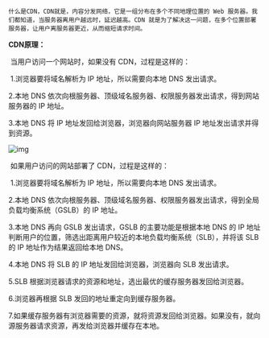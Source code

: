 	什么是CDN，CDN就是，内容分发网络，它是一组分布在多个不同地理位置的 Web 服务器。我们都知道，当服务器离用户越远时，延迟越高。CDN 就是为了解决这一问题，在多个位置部署服务器，让用户离服务器更近，从而缩短请求时间。

**CDN原理：**

​	当用户访问一个网站时，如果没有 CDN，过程是这样的：

​	1.浏览器要将域名解析为 IP 地址，所以需要向本地 DNS 发出请求。

2.本地 DNS 依次向根服务器、顶级域名服务器、权限服务器发出请求，得到网站服务器的 IP 地址。

3.本地 DNS 将 IP 地址发回给浏览器，浏览器向网站服务器 IP 地址发出请求并得到资源。

![img](file:///C:\Users\ADMINI~1\AppData\Local\Temp\ksohtml5372\wps1.jpg) 

​	如果用户访问的网站部署了 CDN，过程是这样的：

​	1.浏览器要将域名解析为 IP 地址，所以需要向本地 DNS 发出请求。

2.本地 DNS 依次向根服务器、顶级域名服务器、权限服务器发出请求，得到全局负载均衡系统（GSLB）的 IP 地址。

3.本地 DNS 再向 GSLB 发出请求，GSLB 的主要功能是根据本地 DNS 的 IP 地址判断用户的位置，筛选出距离用户较近的本地负载均衡系统（SLB），并将该 SLB 的 IP 地址作为结果返回给本地 DNS。

4.本地 DNS 将 SLB 的 IP 地址发回给浏览器，浏览器向 SLB 发出请求。

5.SLB 根据浏览器请求的资源和地址，选出最优的缓存服务器发回给浏览器。

6.浏览器再根据 SLB 发回的地址重定向到缓存服务器。

7.如果缓存服务器有浏览器需要的资源，就将资源发回给浏览器。如果没有，就向源服务器请求资源，再发给浏览器并缓存在本地。